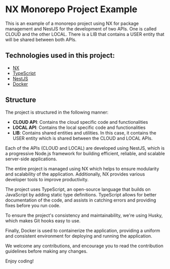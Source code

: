 # NX Monorepo Project Example

This is an example of a monorepo project using NX for package management and NestJS for the development of two APIs. One is called CLOUD and the other LOCAL. There is a LIB that contains a USER entity that will be shared between both APIs.

## Technologies used in this project:

- [NX](https://nx.dev/)
- [TypeScript](https://www.typescriptlang.org/)
- [NestJS](https://nestjs.com/)
- [Docker](https://Docker.com)

## Structure

The project is structured in the following manner:

- **CLOUD API**: Contains the cloud specific code and functionalities
- **LOCAL API**: Contains the local specific code and functionalities
- **LIB**: Contains shared entities and utilities. In this case, it contains the USER entity which is shared between the CLOUD and LOCAL APIs.

Each of the APIs (CLOUD and LOCAL) are developed using NestJS, which is a progressive Node.js framework for building efficient, reliable, and scalable server-side applications.

The entire project is managed using NX which helps to ensure modularity and scalability of the application. Additionally, NX provides various developer tools to improve productivity.

The project uses TypeScript, an open-source language that builds on JavaScript by adding static type definitions. TypeScript allows for better documentation of the code, and assists in catching errors and providing fixes before you run code.

To ensure the project's consistency and maintainability, we're using Husky, which makes Git hooks easy to use.

Finally, Docker is used to containerize the application, providing a uniform and consistent environment for deploying and running the application.

We welcome any contributions, and encourage you to read the contribution guidelines before making any changes.

Enjoy coding!

